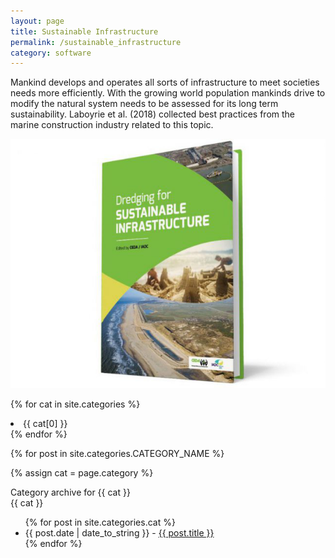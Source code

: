 ```yaml
---
layout: page
title: Sustainable Infrastructure
permalink: /sustainable_infrastructure
category: software
---
```


Mankind develops and operates all sorts of infrastructure to meet societies needs more efficiently. With the growing world population mankinds drive to modify the natural system needs to be assessed for its long term sustainability. Laboyrie et al. (2018) collected best practices from the marine construction industry related to this topic.

<img src="assets/images/Dredging_for_Sustainable_Infrastructure.png" alt="Dredging for Sustainable Infrastructure">

{% for cat in site.categories %}
    <li>{{ cat[0] }}</li>
{% endfor %}

{% for post in site.categories.CATEGORY_NAME %}

{% assign cat = page.category %}
<div class="category-archive">
  <div>
    <span class="title">Category archive for {{ cat }}</span>
  </div>
  <div>
    {{ cat }}
    <ul class="posts">
      {% for post in site.categories.cat %}
      <li><span>{{ post.date | date_to_string }} - </span> <a href="{{ post.url }}">{{ post.title }}</a></li>
      {% endfor %}
    </ul>
  </div>
</div>
